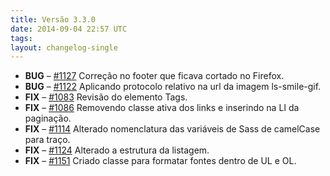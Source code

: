 ```yaml
---
title: Versão 3.3.0
date: 2014-09-04 22:57 UTC
tags:
layout: changelog-single
---
```


<ul class="ls-no-list-style ls-no-margin-left">
  <li>
    <strong class="ls-tag-danger">BUG</strong>
    &ndash; <a href="https://github.com/locaweb/locawebstyle/pull/1127" target="blank" class="commit-url">#1127</a> Correção no footer que ficava cortado no Firefox.
  </li>
  <li>
    <strong class="ls-tag-danger">BUG</strong>
    &ndash; <a href="https://github.com/locaweb/locawebstyle/pull/1122" target="blank" class="commit-url">#1122</a> Aplicando protocolo relativo na url da imagem ls-smile-gif.
  </li>
  <li>
    <strong class="ls-tag-info">FIX</strong>
    &ndash; <a href="https://github.com/locaweb/locawebstyle/pull/1083" target="blank" class="commit-url">#1083</a> Revisão do elemento Tags.
  </li>
  <li>
    <strong class="ls-tag-info">FIX</strong>
    &ndash; <a href="https://github.com/locaweb/locawebstyle/pull/1086" target="blank" class="commit-url">#1086</a> Removendo classe ativa dos links e inserindo na LI da paginação.
  </li>
  <li>
    <strong class="ls-tag-info">FIX</strong>
    &ndash; <a href="https://github.com/locaweb/locawebstyle/pull/1114" target="blank" class="commit-url">#1114</a> Alterado nomenclatura das variáveis de Sass de camelCase para traço.
  </li>
  <li>
    <strong class="ls-tag-info">FIX</strong>
    &ndash; <a href="https://github.com/locaweb/locawebstyle/pull/1124" target="blank" class="commit-url">#1124</a> Alterado a estrutura da listagem.
  </li>
  <li>
    <strong class="ls-tag-info">FIX</strong>
    &ndash; <a href="https://github.com/locaweb/locawebstyle/pull/1151" target="blank" class="commit-url">#1151</a> Criado classe para formatar fontes dentro de UL e OL.
  </li>
</ul>

